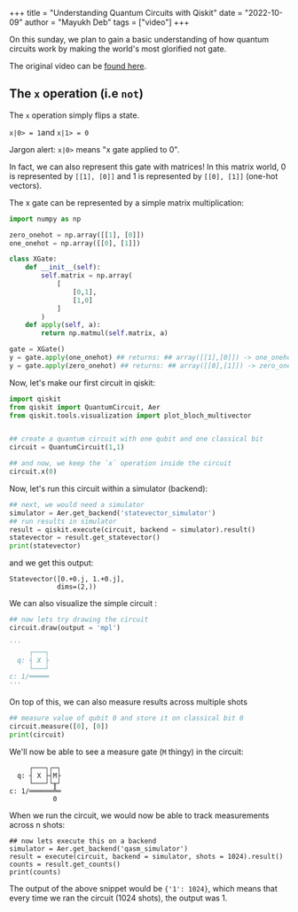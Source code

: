 +++
title = "Understanding Quantum Circuits with Qiskit"
date = "2022-10-09"
author = "Mayukh Deb"
tags = ["video"]
+++

On this sunday, we plan to gain a basic understanding of how quantum circuits work by making the world's most glorified not gate.

The original video can be [found here](https://www.youtube.com/watch?v=tBnWG_95F9c).

## The `x` operation (i.e `not`)

The `x` operation simply flips a state.

`x|0> = 1`and `x|1> = 0`

Jargon alert: `x|0>` means "x gate applied to 0".

In fact, we can also represent this gate with matrices! In this matrix world, 0 is represented by `[[1], [0]]` and 1 is represented by `[[0], [1]]` (one-hot vectors).

The x gate can be represented by a simple matrix multiplication:

```python
import numpy as np

zero_onehot = np.array([[1], [0]])
one_onehot = np.array([[0], [1]])

class XGate:
    def __init__(self):
        self.matrix = np.array(
            [
                [0,1], 
                [1,0]
            ]
        )
    def apply(self, a):
        return np.matmul(self.matrix, a)

gate = XGate()
y = gate.apply(one_onehot) ## returns: ## array([[1],[0]]) -> one_onehot
y = gate.apply(zero_onehot) ## returns: ## array([[0],[1]]) -> zero_onehot
```

Now, let's make our first circuit in qiskit:
```python
import qiskit
from qiskit import QuantumCircuit, Aer
from qiskit.tools.visualization import plot_bloch_multivector


## create a quantum circuit with one qubit and one classical bit
circuit = QuantumCircuit(1,1)

## and now, we keep the `x` operation inside the circuit
circuit.x(0)
```

Now, let's run this circuit within a simulator (backend):

```python
## next, we would need a simulator
simulator = Aer.get_backend('statevector_simulator')
## run results in simulator
result = qiskit.execute(circuit, backend = simulator).result()
statevector = result.get_statevector()
print(statevector)
```

and we get this output:
```
Statevector([0.+0.j, 1.+0.j],
            dims=(2,))
```

We can also visualize the simple circuit :
```python
## now lets try drawing the circuit
circuit.draw(output = 'mpl')

'''
     ┌───┐
  q: ┤ X ├
     └───┘
c: 1/═════
'''
```

On top of this, we can also measure results across multiple shots

```python
## measure value of qubit 0 and store it on classical bit 0
circuit.measure([0], [0])
print(circuit)
```

We'll now be able to see a measure gate (`M` thingy) in the circuit:
```
     ┌───┐┌─┐
  q: ┤ X ├┤M├
     └───┘└╥┘
c: 1/══════╩═
           0 
```

When we run the circuit, we would now be able to track measurements across n shots:

```
## now lets execute this on a backend
simulator = Aer.get_backend('qasm_simulator')
result = execute(circuit, backend = simulator, shots = 1024).result()
counts = result.get_counts()
print(counts)
```

The output of the above snippet would be `{'1': 1024}`, which means that every time we ran the circuit (1024 shots), the output was 1.

